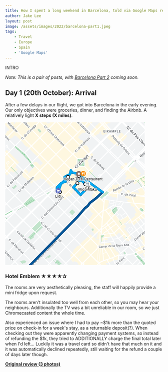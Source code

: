 ```yaml
---
title: How I spent a long weekend in Barcelona, told via Google Maps reviews (part 1/2, 19 reviews)
author: Jake Lee
layout: post
image: /assets/images/2022/barcelona-part1.jpeg
tags:
    - Travel
    - Europe
    - Spain
    - 'Google Maps'
---
```


INTRO

*Note: This is a pair of posts, with [Barcelona Part 2](/barcelona-reviews-part2/) coming soon.*

## Day 1 (20th October): Arrival

After a few delays in our flight, we got into Barcelona in the early evening. Our only objectives were groceries, dinner, and finding the Airbnb. A relatively light **X steps (X miles)**.

[![barcelona day 1](/assets/images/2022/barcelona-day1.png)](/assets/images/2022/barcelona-day1.png)

### Hotel Emblem ★★★★✰

The rooms are very aesthetically pleasing, the staff will happily provide a mini fridge upon request.

The rooms aren't insulated too well from each other, so you may hear your neighbours. Additionally the TV was a bit unreliable in our room, so we just Chromecasted content the whole time.

Also experienced an issue where I had to pay ~$1k more than the quoted price on check-in for a week's stay, as a returnable deposit(?). When checking out they were apparently changing payment systems, so instead of refunding the $1k, they tried to ADDITIONALLY charge the final total later when I'd left... Luckily it was a travel card so didn't have that much on it and it was automatically declined repeatedly, still waiting for the refund a couple of days later though.

**[Original review (3 photos)](https://goo.gl/maps/jqQpm7gxRZbFb1fV7)**

